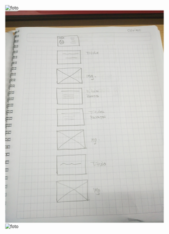 ![foto](imagenessketch/foto1.jpg)
![foto](imagenessketch/foto2.jpg)
![foto](imagenessketch/foto3.jpg)